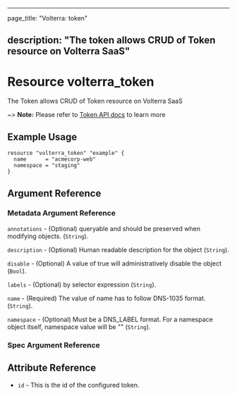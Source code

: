 ---

page_title: "Volterra: token"

description: "The token allows CRUD of Token resource on Volterra SaaS"
-----------------------------------------------------------------------

Resource volterra_token
=======================

The Token allows CRUD of Token resource on Volterra SaaS

~> **Note:** Please refer to [Token API docs](https://docs.cloud.f5.com/docs/api/token) to learn more

Example Usage
-------------

```hcl
resource "volterra_token" "example" {
  name      = "acmecorp-web"
  namespace = "staging"
}

```

Argument Reference
------------------

### Metadata Argument Reference

`annotations` - (Optional) queryable and should be preserved when modifying objects. (`String`).

`description` - (Optional) Human readable description for the object (`String`).

`disable` - (Optional) A value of true will administratively disable the object (`Bool`).

`labels` - (Optional) by selector expression (`String`).

`name` - (Required) The value of name has to follow DNS-1035 format. (`String`).

`namespace` - (Optional) Must be a DNS_LABEL format. For a namespace object itself, namespace value will be "" (`String`).

### Spec Argument Reference

Attribute Reference
-------------------

-	`id` - This is the id of the configured token.
